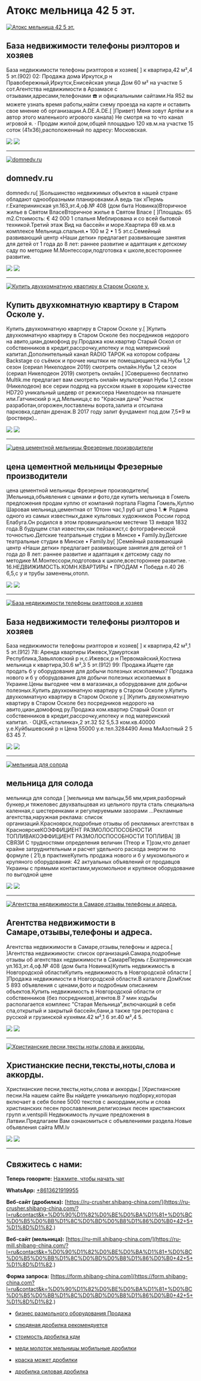# Атокс мельница 42 5 эт.

<a href="https://swt.shibang-china.com/?l=ru&img&k=%D0%90%D1%82%D0%BE%D0%BA%D1%81+%D0%BC%D0%B5%D0%BB%D1%8C%D0%BD%D0%B8%D1%86%D0%B0+42+5+%D1%8D%D1%82." target="_blank">![Атокс мельница 42 5 эт.](http://static.shibang-china.com/all-800x300/1187.jpg)</a>

## База недвижимости телефоны риэлторов и хозяев
База недвижимости телефоны риэлторов и хозяев[ ] к квартира,42 м&#178;,4 5 эт.(902) 02: Продажа дома Иркутск,р н Правобережный,Иркутск,Енисейская улица Дом 60 м&#178; на участке 5 сот.Агентства недвижимости в Арзамасе с отзывами,адресами,телефонами ☎️ и официальными сайтами.На Я52 вы можете узнать время работы,найти схему проезда на карте и оставить свое мнение об организации.A.DE.A.DE.[ ]Привет) Меня зовут Артём и я автор этого маленького игрового канала) Не смотря на то что канал игровой я.&nbsp;&#0183;&#32;Продам жилой дом,общей площадью 120 кв.м.на участке 15 соток (41x36),расположенный по адресу: Московская.


<a href="https://whatsapp.shibangsoft.com/WhatsApp.php" target="_blank" title="WhatsApp">![](http://static.shibang-china.com/icon/whatsapp.png)</a> <a href="https://swt.shibang-china.com/?l=ru&icon&k=%D0%90%D1%82%D0%BE%D0%BA%D1%81+%D0%BC%D0%B5%D0%BB%D1%8C%D0%BD%D0%B8%D1%86%D0%B0+42+5+%D1%8D%D1%82." target="_blank">![](http://static.shibang-china.com/icon/chat-ru.png)</a>

---

<a href="https://swt.shibang-china.com/?l=ru&img&k=%D0%90%D1%82%D0%BE%D0%BA%D1%81+%D0%BC%D0%B5%D0%BB%D1%8C%D0%BD%D0%B8%D1%86%D0%B0+42+5+%D1%8D%D1%82." target="_blank">![domnedv.ru](http://static.shibang-china.com/all-800x300/1311.jpg)</a>

## domnedv.ru
domnedv.ru[ ]Большинство недвижимых объектов в нашей стране обладают однообразными планировками.А ведь так хПермь г.Екатерининская ул.163,эт.4,оф.№ 408 (дом быта Новинка)Вторичное жилье в Святом ВласеВторичное жилье в Святом Власе [ ]Площадь: 65 m2.Стоимость: € 42 000 1 спальня Меблирована и со всей бытовой техникой.Третий этаж Вид на бассейн и море.Квартира 69 кв.м.в комплексе Мельница.спальня.• 100 м 2 • 1 5 эт.с.Семейный развивающий центр &#171;Наши детки&#187; предлагает развивающие занятия для детей от 1 года до 8 лет: раннее развитие и адаптация к детскому саду по методике М.Монтессори,подготовка к школе,всестороннее развитие.


<a href="https://whatsapp.shibangsoft.com/WhatsApp.php" target="_blank" title="WhatsApp">![](http://static.shibang-china.com/icon/whatsapp.png)</a> <a href="https://swt.shibang-china.com/?l=ru&icon&k=%D0%90%D1%82%D0%BE%D0%BA%D1%81+%D0%BC%D0%B5%D0%BB%D1%8C%D0%BD%D0%B8%D1%86%D0%B0+42+5+%D1%8D%D1%82." target="_blank">![](http://static.shibang-china.com/icon/chat-ru.png)</a>

---

<a href="https://swt.shibang-china.com/?l=ru&img&k=%D0%90%D1%82%D0%BE%D0%BA%D1%81+%D0%BC%D0%B5%D0%BB%D1%8C%D0%BD%D0%B8%D1%86%D0%B0+42+5+%D1%8D%D1%82." target="_blank">![Купить двухкомнатную квартиру в Старом Осколе у.](http://static.shibang-china.com/all-800x300/941.jpg)</a>

## Купить двухкомнатную квартиру в Старом Осколе у.
Купить двухкомнатную квартиру в Старом Осколе у.[ ]Купить двухкомнатную квартиру в Старом Осколе без посредников недорого на авито,циан,домофонд ру.Продажа ком.квартир Старый Оскол от собственников в кредит,рассрочку,ипотеку и под материнский капитал.Дополнительный канал RADIO TAPOK на котором собраны Backstage со съёмок и прочие ништяки не помещающиеся на.Нубы 1,2 сезон (сериал Никелодеон 2019) смотреть онлайн.Нубы 1,2 сезон (сериал Никелодеон 2019) смотреть онлайн.[ ]Совершенно бесплатно Multik.me предлагает вам смотреть онлайн мультсериал Нубы 1,2 сезон (Никелодеон) все серии подряд на русском языке в хорошем качестве HD720 уникальный шедевр от режиссера Никелодеон на планшете или.Гатчинский р н,д.Мельница,с во &quot;Красная дача&quot; Участок разработан,огорожен,поставлены ворота,залита и отсыпана парковка,сделан дренаж.В 2017 году залит фундамент под дом 7,5*9 м (ростверк)..


<a href="https://whatsapp.shibangsoft.com/WhatsApp.php" target="_blank" title="WhatsApp">![](http://static.shibang-china.com/icon/whatsapp.png)</a> <a href="https://swt.shibang-china.com/?l=ru&icon&k=%D0%90%D1%82%D0%BE%D0%BA%D1%81+%D0%BC%D0%B5%D0%BB%D1%8C%D0%BD%D0%B8%D1%86%D0%B0+42+5+%D1%8D%D1%82." target="_blank">![](http://static.shibang-china.com/icon/chat-ru.png)</a>

---

<a href="https://swt.shibang-china.com/?l=ru&img&k=%D0%90%D1%82%D0%BE%D0%BA%D1%81+%D0%BC%D0%B5%D0%BB%D1%8C%D0%BD%D0%B8%D1%86%D0%B0+42+5+%D1%8D%D1%82." target="_blank">![цена цементной мельницы Фрезерные производители](http://static.shibang-china.com/all-800x300/217.jpg)</a>

## цена цементной мельницы Фрезерные производители
цена цементной мельницы Фрезерные производители[ ]Мельница,объявления с ценами и фото,где купить мельница в Гомель предложения продам куплю от компаний портала Flagma Гомель,Куплю Шаровая мельница,цементная от 10тонн час,1 руб шт цена 1.★ Родина одного из самых известных,даже культовых художников России город Елабуга.Он родился в этом провинциальном местечке 13 января 1832 года.В будущем стал известен,как пейзажист,с фотографической точностью.Детские театральные студии в Минске • Family.byДетские театральные студии в Минске • Family.by[ ]Семейный развивающий центр &#171;Наши детки&#187; предлагает развивающие занятия для детей от 1 года до 8 лет: раннее развитие и адаптация к детскому саду по методике М.Монтессори,подготовка к школе,всестороннее развитие.&nbsp;&#0183;&#32;16.НЕДВИЖИМОСТЬ.КОМН.КВАРТИРЫ • ПРОДАМ • Победа п.40 26 6,5,с у и трубы заменены,отопл.


<a href="https://whatsapp.shibangsoft.com/WhatsApp.php" target="_blank" title="WhatsApp">![](http://static.shibang-china.com/icon/whatsapp.png)</a> <a href="https://swt.shibang-china.com/?l=ru&icon&k=%D0%90%D1%82%D0%BE%D0%BA%D1%81+%D0%BC%D0%B5%D0%BB%D1%8C%D0%BD%D0%B8%D1%86%D0%B0+42+5+%D1%8D%D1%82." target="_blank">![](http://static.shibang-china.com/icon/chat-ru.png)</a>

---

<a href="https://swt.shibang-china.com/?l=ru&img&k=%D0%90%D1%82%D0%BE%D0%BA%D1%81+%D0%BC%D0%B5%D0%BB%D1%8C%D0%BD%D0%B8%D1%86%D0%B0+42+5+%D1%8D%D1%82." target="_blank">![База недвижимости телефоны риэлторов и хозяев](http://static.shibang-china.com/all-800x300/782.jpg)</a>

## База недвижимости телефоны риэлторов и хозяев
База недвижимости телефоны риэлторов и хозяев[ ] к квартира,42 м&#178;,1 5 эт.(912) 78: Аренда квартиры Ижевск,Удмуртская Республика,Завьяловский р н,с.Ижевск,р н Первомайский,Костина мельница к квартира,30.6 м&#178;,3 5 эт.(912) 99: Продажа.Ищете где продать б у оборудование для добычи полезных ископаемых? Продажа нового и б у оборудования для добычи полезных ископаемых в Украине.Цены выгоднее чем в магазинах,а оборудование для добычи полезных.Купить двухкомнатную квартиру в Старом Осколе у.Купить двухкомнатную квартиру в Старом Осколе у.[ ]Купить двухкомнатную квартиру в Старом Осколе без посредников недорого на авито,циан,домофонд ру.Продажа ком.квартир Старый Оскол от собственников в кредит,рассрочку,ипотеку и под материнский капитал.&nbsp;&#0183;&#32;ОЦКБ,&#171;сталинка&#187;,2 эт.32 52 5,5.3 ком.кв.40000 у.е.Куйбышевский р н Цена 55000 у.е.тел.3284490 Анна МиАзотный 2 5 63 45 7.


<a href="https://whatsapp.shibangsoft.com/WhatsApp.php" target="_blank" title="WhatsApp">![](http://static.shibang-china.com/icon/whatsapp.png)</a> <a href="https://swt.shibang-china.com/?l=ru&icon&k=%D0%90%D1%82%D0%BE%D0%BA%D1%81+%D0%BC%D0%B5%D0%BB%D1%8C%D0%BD%D0%B8%D1%86%D0%B0+42+5+%D1%8D%D1%82." target="_blank">![](http://static.shibang-china.com/icon/chat-ru.png)</a>

---

<a href="https://swt.shibang-china.com/?l=ru&img&k=%D0%90%D1%82%D0%BE%D0%BA%D1%81+%D0%BC%D0%B5%D0%BB%D1%8C%D0%BD%D0%B8%D1%86%D0%B0+42+5+%D1%8D%D1%82." target="_blank">![мельница для солода](http://static.shibang-china.com/all-800x300/1048.jpg)</a>

## мельница для солода
мельница для солода [ ]мельница мм вальцы,56 мм,мрия,разборный бункер,и тяжеловес двухвальцовая из цельного прута сталь специальна каленная,с шестеренками и регулируемыми зазорами …Рекламные агентства,наружная реклама: список организаций.Красноярск,подробные отзывы об рекламных агентствах в КрасноярскеКОЭФФИЦИЕНТ РАЗМОЛОСПОСОБНОСТИ ТОПЛИВАКОЭФФИЦИЕНТ РАЗМОЛОСПОСОБНОСТИ ТОПЛИВА[ ]В СВЯЗИ С трудностями определения величин (Ттеор и Т]рзм,что дела&#173;ет крайне затруднительным и расчет удельного расхода энергии по формуле ( 21),в практикеКупить продажа нового и б у мукомольного и крупяного оборудования: 42 актуальных объявлений от продавцов Украины с прямыми контактами,мукомольное и крупяное оборудование по выгодной цене


<a href="https://whatsapp.shibangsoft.com/WhatsApp.php" target="_blank" title="WhatsApp">![](http://static.shibang-china.com/icon/whatsapp.png)</a> <a href="https://swt.shibang-china.com/?l=ru&icon&k=%D0%90%D1%82%D0%BE%D0%BA%D1%81+%D0%BC%D0%B5%D0%BB%D1%8C%D0%BD%D0%B8%D1%86%D0%B0+42+5+%D1%8D%D1%82." target="_blank">![](http://static.shibang-china.com/icon/chat-ru.png)</a>

---

<a href="https://swt.shibang-china.com/?l=ru&img&k=%D0%90%D1%82%D0%BE%D0%BA%D1%81+%D0%BC%D0%B5%D0%BB%D1%8C%D0%BD%D0%B8%D1%86%D0%B0+42+5+%D1%8D%D1%82." target="_blank">![Агентства недвижимости в Самаре,отзывы,телефоны и адреса.](http://static.shibang-china.com/all-800x300/1280.jpg)</a>

## Агентства недвижимости в Самаре,отзывы,телефоны и адреса.
Агентства недвижимости в Самаре,отзывы,телефоны и адреса.[ ]Агентства недвижимости: список организаций.Самара,подробные отзывы об агентствах недвижимости в СамареПермь г.Екатерининская ул.163,эт.4,оф.№ 408 (дом быта Новинка)Купить недвижимость в Новгородской областиКупить недвижимость в Новгородской области [ ]Продажа недвижимости в Новгородской области.В каталоге ДомКлик 5 893 объявления с ценами,фото и подробным описанием объектов.Купить недвижимость в Новгородской области от собственников (без посредников),агентов.В 7 мин ходьбы располагается комплекс &quot;Старая Мельница&quot;,включающий в себя спа,открытый и закрытый бассейн,бани,а также три ресторана с русской и грузинской кухнями.42 м&#178;,1 6 эт.40 м&#178;,4 5.


<a href="https://whatsapp.shibangsoft.com/WhatsApp.php" target="_blank" title="WhatsApp">![](http://static.shibang-china.com/icon/whatsapp.png)</a> <a href="https://swt.shibang-china.com/?l=ru&icon&k=%D0%90%D1%82%D0%BE%D0%BA%D1%81+%D0%BC%D0%B5%D0%BB%D1%8C%D0%BD%D0%B8%D1%86%D0%B0+42+5+%D1%8D%D1%82." target="_blank">![](http://static.shibang-china.com/icon/chat-ru.png)</a>

---

<a href="https://swt.shibang-china.com/?l=ru&img&k=%D0%90%D1%82%D0%BE%D0%BA%D1%81+%D0%BC%D0%B5%D0%BB%D1%8C%D0%BD%D0%B8%D1%86%D0%B0+42+5+%D1%8D%D1%82." target="_blank">![Христианские песни,тексты,ноты,слова и аккорды.](http://static.shibang-china.com/all-800x300/76.jpg)</a>

## Христианские песни,тексты,ноты,слова и аккорды.
Христианские песни,тексты,ноты,слова и аккорды.[ ]Христианские песни.На нашем сайте Вы найдете уникальную подборку,которая включает в себя более 5000 текстов с аккордами,ноты и слова христианских песен прославления,религиозных песен христианских групп и.ventspili Недвижимость лучшие предложения в Латвии.Предлагаем Вам ознакомиться с объявлениями раздела.Новые объявления сайта MM.lv

<a href="https://whatsapp.shibangsoft.com/WhatsApp.php" target="_blank" title="WhatsApp">![](http://static.shibang-china.com/icon/whatsapp.png)</a> <a href="https://swt.shibang-china.com/?l=ru&icon&k=%D0%90%D1%82%D0%BE%D0%BA%D1%81+%D0%BC%D0%B5%D0%BB%D1%8C%D0%BD%D0%B8%D1%86%D0%B0+42+5+%D1%8D%D1%82." target="_blank">![](http://static.shibang-china.com/icon/chat-ru.png)</a>

---
## Свяжитесь с нами:

**Теперь говорите:** [Нажмите, чтобы начать чат](https://swt.shibang-china.com?l=ru&contact&k=%D0%90%D1%82%D0%BE%D0%BA%D1%81+%D0%BC%D0%B5%D0%BB%D1%8C%D0%BD%D0%B8%D1%86%D0%B0+42+5+%D1%8D%D1%82.)

**WhatsApp:**  [+8613621919955](https://whatsapp.shibangsoft.com/WhatsApp.php)

**Веб-сайт (дробилка):** [https://ru-crusher.shibang-china.com/](https://ru-crusher.shibang-china.com/?l=ru&contact&k=%D0%90%D1%82%D0%BE%D0%BA%D1%81+%D0%BC%D0%B5%D0%BB%D1%8C%D0%BD%D0%B8%D1%86%D0%B0+42+5+%D1%8D%D1%82.)

**Веб-сайт (мельница):** [https://ru-mill.shibang-china.com/](https://ru-mill.shibang-china.com/?l=ru&contact&k=%D0%90%D1%82%D0%BE%D0%BA%D1%81+%D0%BC%D0%B5%D0%BB%D1%8C%D0%BD%D0%B8%D1%86%D0%B0+42+5+%D1%8D%D1%82.)

**Форма запроса:** [https://form.shibang-china.com](https://form.shibang-china.com?l=ru&contact&k=%D0%90%D1%82%D0%BE%D0%BA%D1%81+%D0%BC%D0%B5%D0%BB%D1%8C%D0%BD%D0%B8%D1%86%D0%B0+42+5+%D1%8D%D1%82.)

* [бизнес размольного оборудования Продажа](../115/%D0%B1%D0%B8%D0%B7%D0%BD%D0%B5%D1%81%20%D1%80%D0%B0%D0%B7%D0%BC%D0%BE%D0%BB%D1%8C%D0%BD%D0%BE%D0%B3%D0%BE%20%D0%BE%D0%B1%D0%BE%D1%80%D1%83%D0%B4%D0%BE%D0%B2%D0%B0%D0%BD%D0%B8%D1%8F%20%D0%9F%D1%80%D0%BE%D0%B4%D0%B0%D0%B6%D0%B0.md)

* [слюдяная дробилка рекомендуется](../120/%D1%81%D0%BB%D1%8E%D0%B4%D1%8F%D0%BD%D0%B0%D1%8F%20%D0%B4%D1%80%D0%BE%D0%B1%D0%B8%D0%BB%D0%BA%D0%B0%20%D1%80%D0%B5%D0%BA%D0%BE%D0%BC%D0%B5%D0%BD%D0%B4%D1%83%D0%B5%D1%82%D1%81%D1%8F.md)

* [стоимость дробилка кдм](../113/%D1%81%D1%82%D0%BE%D0%B8%D0%BC%D0%BE%D1%81%D1%82%D1%8C%20%D0%B4%D1%80%D0%BE%D0%B1%D0%B8%D0%BB%D0%BA%D0%B0%20%D0%BA%D0%B4%D0%BC.md)

* [меди молоток мельницы мобильные дробилки](../109/%D0%BC%D0%B5%D0%B4%D0%B8%20%D0%BC%D0%BE%D0%BB%D0%BE%D1%82%D0%BE%D0%BA%20%D0%BC%D0%B5%D0%BB%D1%8C%D0%BD%D0%B8%D1%86%D1%8B%C2%A0%D0%BC%D0%BE%D0%B1%D0%B8%D0%BB%D1%8C%D0%BD%D1%8B%D0%B5%20%D0%B4%D1%80%D0%BE%D0%B1%D0%B8%D0%BB%D0%BA%D0%B8.md)

* [краска может дробилки](../110/%D0%BA%D1%80%D0%B0%D1%81%D0%BA%D0%B0%20%D0%BC%D0%BE%D0%B6%D0%B5%D1%82%20%D0%B4%D1%80%D0%BE%D0%B1%D0%B8%D0%BB%D0%BA%D0%B8.md)

* [дробилка силовая дробилка](../119/%D0%B4%D1%80%D0%BE%D0%B1%D0%B8%D0%BB%D0%BA%D0%B0%20%D1%81%D0%B8%D0%BB%D0%BE%D0%B2%D0%B0%D1%8F%20%D0%B4%D1%80%D0%BE%D0%B1%D0%B8%D0%BB%D0%BA%D0%B0.md)